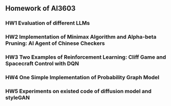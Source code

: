 ## Homework of AI3603

### HW1 Evaluation of different LLMs

### HW2 Implementation of Minimax Algorithm and Alpha-beta Pruning: AI Agent of Chinese Checkers

### HW3 Two Examples of Reinforcement Learning: Cliff Game and Spacecraft Control with DQN

### HW4 One Simple Implementation of Probability Graph Model

### HW5 Experiments on existed code of diffusion model and styleGAN